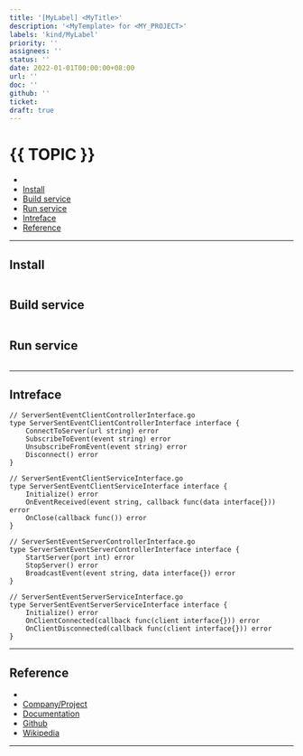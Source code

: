```yaml
---
title: '[MyLabel] <MyTitle>'
description: '<MyTemplate> for <MY_PROJECT>'
labels: 'kind/MyLabel'
priority: ''
assignees: ''
status: ''
date: 2022-01-01T00:00:00+08:00
url: ''
doc: ''
github: ''
ticket:
draft: true
---
```


# {{ TOPIC }} <!-- omit in toc -->

- [](#)
- [Install](#install)
- [Build service](#build-service)
- [Run service](#run-service)
- [Intreface](#intreface)
- [Reference](#reference)

---

## [](<URL>)

## Install

```bash

```

## Build service

```bash

```

## Run service

```bash

```

---

## Intreface

```golang
// ServerSentEventClientControllerInterface.go
type ServerSentEventClientControllerInterface interface {
    ConnectToServer(url string) error
    SubscribeToEvent(event string) error
    UnsubscribeFromEvent(event string) error
    Disconnect() error
}
```

```golang
// ServerSentEventClientServiceInterface.go
type ServerSentEventClientServiceInterface interface {
    Initialize() error
    OnEventReceived(event string, callback func(data interface{})) error
    OnClose(callback func()) error
}
```

```golang
// ServerSentEventServerControllerInterface.go
type ServerSentEventServerControllerInterface interface {
    StartServer(port int) error
    StopServer() error
    BroadcastEvent(event string, data interface{}) error
}
```

```golang
// ServerSentEventServerServiceInterface.go
type ServerSentEventServerServiceInterface interface {
    Initialize() error
    OnClientConnected(callback func(client interface{})) error
    OnClientDisconnected(callback func(client interface{})) error
}
```

---

## Reference

- [](<URL>)
- [Company/Project](<https://{{ GITHUB_PROJECT }}.io/>)
- [Documentation](<https://{{ GITHUB_PROJECT }}.io/doc>)
- [Github](<https://github.com/{{ GITHUB_USER }}/{{ GITHUB_PROJECT }}>)
- [Wikipedia](<https://en.wikipedia.org/wiki/{{ TOPIC }}>)

---
